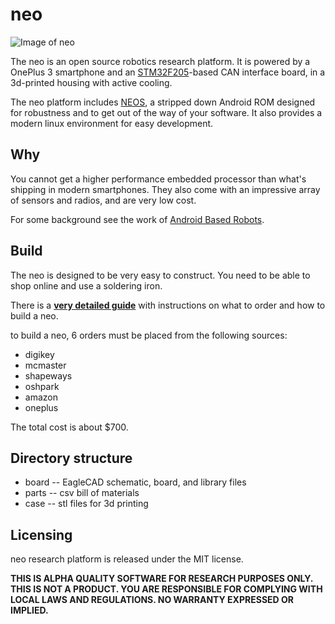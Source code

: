neo
=====

![Image of neo](neo.png)

The neo is an open source robotics research platform. It is powered by a OnePlus 3 smartphone and an [STM32F205](http://www.st.com/en/microcontrollers/stm32f2x5.html?querycriteria=productId=LN1433)-based CAN interface board, in a 3d-printed housing with active cooling.

The neo platform includes [NEOS](https://github.com/commaai/neo/releases/tag/swag), a stripped down Android ROM designed for robustness and to get out of the way of your software. It also provides a modern linux environment for easy development.

Why
------

You cannot get a higher performance embedded processor than what's shipping in modern smartphones. They also come with an impressive array of sensors and radios, and are very low cost.

For some background see the work of [Android Based Robots](http://www.socsci.uci.edu/~jkrichma/ABR/abr_background.html).

Build
------

The neo is designed to be very easy to construct. You need to be able to shop online and use a soldering iron.

There is a **[very detailed guide](https://github.com/commaai/neo/raw/master/guide.pdf)** with instructions on what to order and how to build a neo.

to build a neo, 6 orders must be placed from the following sources:
- digikey
- mcmaster
- shapeways
- oshpark
- amazon
- oneplus

The total cost is about $700.


Directory structure
------

- board -- EagleCAD schematic, board, and library files
- parts -- csv bill of materials
- case -- stl files for 3d printing


Licensing
------

neo research platform is released under the MIT license.

**THIS IS ALPHA QUALITY SOFTWARE FOR RESEARCH PURPOSES ONLY. THIS IS NOT A PRODUCT.
YOU ARE RESPONSIBLE FOR COMPLYING WITH LOCAL LAWS AND REGULATIONS.
NO WARRANTY EXPRESSED OR IMPLIED.**
